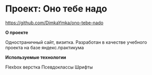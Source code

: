 # Проект: Оно тебе надо

https://github.com/DimkaYmka/ono-tebe-nado

**О проекте**

Одностраничный сайт, визитка. Разработан в качестве учебного проекта на базе яндекс.практикума

**Используемые технологии**

Flexbox верстка
Псевдоклассы
Шрифты
